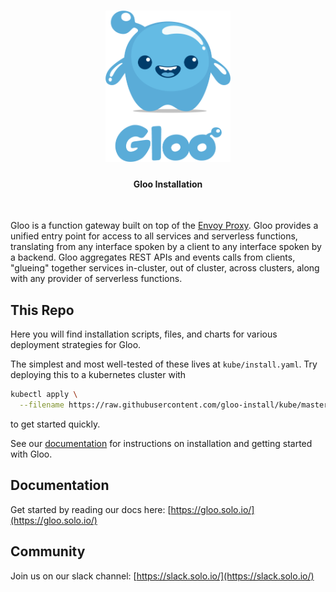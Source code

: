 
<h1 align="center">
    <img src="Gloo-01.png" alt="Gloo" width="200" height="242">
  <br>
</h1>


<h4 align="center">Gloo Installation</h4>
<BR>

Gloo is a function gateway built on top of the [Envoy Proxy](https://www.Envoyproxy.io). Gloo provides a unified entry point
for access to all services and serverless functions, translating from any interface spoken by a client to any interface
spoken by a backend. Gloo aggregates REST APIs and events calls from clients, "glueing" together services in-cluster, 
out of cluster, across clusters, along with any provider of serverless functions.

This Repo 
----
Here you will find installation scripts, files, and charts for various deployment strategies for Gloo.

The simplest and most well-tested of these lives at `kube/install.yaml`. Try deploying this to a kubernetes cluster with
```bash
kubectl apply \
  --filename https://raw.githubusercontent.com/gloo-install/kube/master/install.yaml
```
to get started quickly.

See our [documentation](https://gloo.solo.io) for instructions on installation and getting started with Gloo. 

Documentation
-----

Get started by reading our docs here: [https://gloo.solo.io/](https://gloo.solo.io/)

Community
-----
Join us on our slack channel: [https://slack.solo.io/](https://slack.solo.io/)
